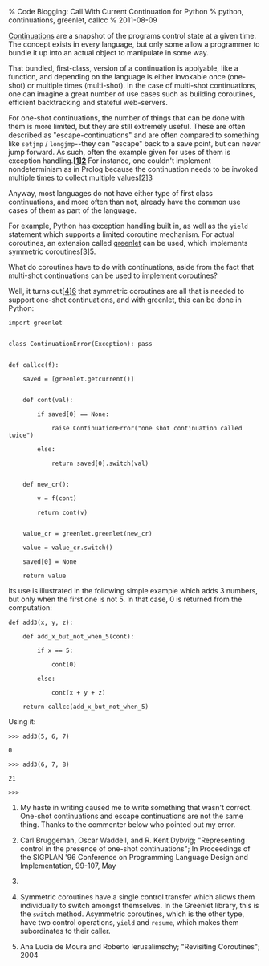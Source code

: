 % Code Blogging: Call With Current Continuation for Python
% python, continuations, greenlet, callcc
% 2011-08-09


[Continuations][1] are a snapshot of the programs control state at a given
time. The concept exists in every language, but only some allow a programmer
to bundle it up into an actual object to manipulate in some way.

That bundled, first-class, version of a continuation is applyable, like a
function, and depending on the language is either invokable once (one-shot) or
multiple times (multi-shot). In the case of multi-shot continuations, one can
imagine a great number of use cases such as building coroutines, efficient
backtracking and stateful web-servers.

For one-shot continuations, the number of things that can be done with them is
more limited, but they are still extremely useful. These are often described
as "escape-continuations" and are often compared to something like `setjmp` /
`longjmp`--they can "escape" back to a save point, but can never jump forward.
As such, often the example given for uses of them is exception
handling.**[[1]][2]** For instance, one couldn't implement nondeterminism as
in Prolog because the continuation needs to be invoked multiple times to
collect multiple values[[2]][3]

Anyway, most languages do not have either type of first class continuations,
and more often than not, already have the common use cases of them as part of
the language.

For example, Python has exception handling built in, as well as the `yield`
statement which supports a limited coroutine mechanism. For actual coroutines,
an extension called [greenlet][4] can be used, which implements symmetric
coroutines[[3]][5].

What do coroutines have to do with continuations, aside from the fact that
multi-shot continuations can be used to implement coroutines?

Well, it turns out[[4]][6] that symmetric coroutines are all that is needed to
support one-shot continuations, and with greenlet, this can be done in Python:


    import greenlet


    class ContinuationError(Exception): pass


    def callcc(f):

        saved = [greenlet.getcurrent()]


        def cont(val):

            if saved[0] == None:

                raise ContinuationError("one shot continuation called twice")

            else:

                return saved[0].switch(val)


        def new_cr():

            v = f(cont)

            return cont(v)


        value_cr = greenlet.greenlet(new_cr)

        value = value_cr.switch()

        saved[0] = None

        return value


Its use is illustrated in the following simple example which adds 3 numbers,
but only when the first one is not 5. In that case, 0 is returned from the
computation:


    def add3(x, y, z):

        def add_x_but_not_when_5(cont):

            if x == 5:

                cont(0)

            else:

                cont(x + y + z)

        return callcc(add_x_but_not_when_5)


Using it:


    >>> add3(5, 6, 7)

    0

    >>> add3(6, 7, 8)

    21

    >>>


  1. My haste in writing caused me to write something that wasn't correct.
One-shot continuations and escape continuations are not the same thing. Thanks
to the commenter below who pointed out my error.

  2. Carl Bruggeman, Oscar Waddell, and R. Kent Dybvig; "Representing control
in the presence of one-shot continuations"; In Proceedings of the SIGPLAN '96
Conference on Programming Language Design and Implementation, 99-107, May
1996.

  3. Symmetric coroutines have a single control transfer which allows them
individually to switch amongst themselves. In the Greenlet library, this is
the `switch` method. Asymmetric coroutines, which is the other type, have two
control operations, `yield` and `resume`, which makes them subordinates to
their caller.

  4. Ana Lucia de Moura and Roberto Ierusalimschy; "Revisiting Coroutines";
2004

   [1]: http://en.wikipedia.org/wiki/Continuation

   [2]: #note-haste-in-writing

   [3]: #note-one-shot

   [4]: http://pypi.python.org/pypi/greenlet

   [5]: #note-symmetric-coroutines

   [6]: #note-revisiting-coroutines

